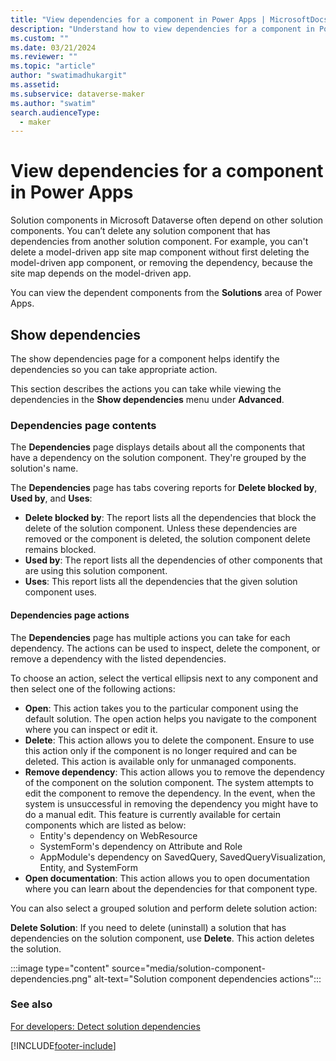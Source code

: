 ```yaml
---
title: "View dependencies for a component in Power Apps | MicrosoftDocs"
description: "Understand how to view dependencies for a component in Power Apps and take action."
ms.custom: ""
ms.date: 03/21/2024
ms.reviewer: ""
ms.topic: "article"
author: "swatimadhukargit"
ms.assetid: 
ms.subservice: dataverse-maker
ms.author: "swatim"
search.audienceType: 
  - maker
---
```

# View dependencies for a component in Power Apps

Solution components in Microsoft Dataverse often depend on other solution components. You can’t delete any solution component that has dependencies from another solution component. For example, you can't delete a model-driven app site map component without first deleting the model-driven app component, or removing the dependency, because the site map depends on the model-driven app.

You can view the dependent components from the **Solutions** area of Power Apps.

## Show dependencies

The show dependencies page for a component helps identify the dependencies so you can take appropriate action.

This section describes the actions you can take while viewing the dependencies in the **Show dependencies** menu under **Advanced**.

### Dependencies page contents

The **Dependencies** page displays details about all the components that have a dependency on the solution component. They're grouped by the solution's name.

The **Dependencies** page has tabs covering reports for **Delete blocked by**, **Used by**, and **Uses**:

- **Delete blocked by**: The report lists all the dependencies that block the delete of the solution component. Unless these dependencies are removed or the component is deleted, the solution component delete remains blocked.
- **Used by**: The report lists all the dependencies of other components that are using this solution component.
- **Uses**: This report lists all the dependencies that the given solution component uses.

#### Dependencies page actions

The **Dependencies** page has multiple actions you can take for each dependency. The actions can be used to inspect, delete the component, or remove a dependency with the listed dependencies.

To choose an action, select the vertical ellipsis next to any component and then select one of the following actions:

- **Open**: This action takes you to the particular component using the default solution. The open action helps you navigate to the component where you can inspect or edit it.
- **Delete**: This action allows you to delete the component. Ensure to use this action only if the component is no longer required and can be deleted. This action is available only for unmanaged components.
- **Remove dependency**: This action allows you to remove the dependency of the component on the solution component. The system attempts to edit the component to remove the dependency. In the event, when the system is unsuccessful in removing the dependency you might have to do a manual edit. This feature is currently available for certain components which are listed as below:
  - Entity's dependency on WebResource
  - SystemForm's dependency on Attribute and Role
  - AppModule's dependency on SavedQuery, SavedQueryVisualization, Entity, and SystemForm
- **Open documentation**: This action allows you to open documentation where you can learn about the dependencies for that component type.

You can also select a grouped solution and perform delete solution action:

**Delete Solution**: If you need to delete (uninstall) a solution that has dependencies on the solution component, use **Delete**. This action deletes the solution.

:::image type="content" source="media/solution-component-dependencies.png" alt-text="Solution component dependencies actions":::

### See also

[For developers: Detect solution dependencies](/power-platform/alm/solution-api#detect-solution-dependencies)

[!INCLUDE[footer-include](../../includes/footer-banner.md)]
